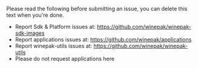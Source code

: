 Please read the following before submitting an issue, you can delete this text when you're done.

* Report Sdk & Platform issues at: https://github.com/winepak/winepak-sdk-images
* Report applications issues at: https://github.com/winepak/applications
* Report winepak-utils issues at: https://github.com/winepak/winepak-utils
* Please do not request applications here
